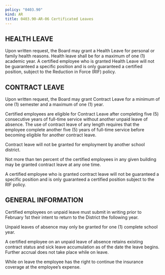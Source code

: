```yaml
---
policy: "0403.90"
kind: AR
title: 0403.90-AR-06 Certificated Leaves
---
```


## HEALTH LEAVE

Upon written request, the Board may grant a Health Leave for personal or family health reasons. Health leave shall be for a maximum of one (1) academic year. A certified employee who is granted Health Leave will not be guaranteed a specific position and is only guaranteed a certified position, subject to the Reduction in Force (RIF) policy.

## CONTRACT LEAVE

Upon written request, the Board may grant Contract Leave for a minimum of one (1) semester and a maximum of one (1) year.

Certified employees are eligible for Contract Leave after completing five (5) consecutive years of full-time service without another unpaid leave of absence. The use of contract leave of any length requires that the employee complete another five (5) years of full-time service before becoming eligible for another contract leave.

Contract leave will not be granted for employment by another school district.

Not more than ten percent of the certified employees in any given building may be granted contract leave at any one time.

A certified employee who is granted contract leave will not be guaranteed a specific position and is only guaranteed a certified position subject to the RIF policy.

## GENERAL INFORMATION

Certified employees on unpaid leave must submit in writing prior to February 1st their intent to return to the District the following year.

Unpaid leaves of absence may only be granted for one (1) complete school year.

A certified employee on an unpaid leave of absence retains existing contract status and sick leave accumulation as of the date the leave begins. Further accrual does not take place while on leave.

While on leave the employee has the right to continue the insurance coverage at the employee’s expense.
